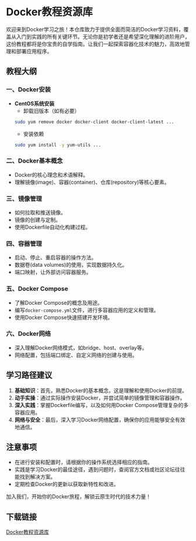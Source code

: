 # Docker教程资源库

欢迎来到Docker学习之旅！本仓库致力于提供全面而简洁的Docker学习资料，覆盖从入门到实践的所有关键环节。无论你是初学者还是希望深化理解的进阶用户，这份教程都将是你宝贵的自学指南。让我们一起探索容器化技术的魅力，高效地管理和部署应用程序。

## 教程大纲

### 一、Docker安装

- **CentOS系统安装**
    - 卸载旧版本（如有必要）
    ```bash
    sudo yum remove docker docker-client docker-client-latest ...
    ```
    - 安装依赖
    ```bash
    sudo yum install -y yum-utils ...
    ```

### 二、Docker基本概念

- Docker的核心理念和术语解释。
- 理解镜像(image)、容器(container)、仓库(repository)等核心要素。

### 三、镜像管理

- 如何拉取和推送镜像。
- 镜像的创建与定制。
- 使用Dockerfile自动化构建过程。

### 四、容器管理

- 启动、停止、重启容器的操作方法。
- 数据卷(data volumes)的使用，实现数据持久化。
- 端口映射，让外部访问容器服务。

### 五、Docker Compose

- 了解Docker Compose的概念及用途。
- 编写`docker-compose.yml`文件，进行多容器应用的定义和管理。
- 使用Docker Compose快速搭建开发环境。

### 六、Docker网络

- 深入理解Docker网络模式，如bridge、host、overlay等。
- 网络配置，包括端口绑定、自定义网络的创建与使用。

## 学习路径建议

1. **基础知识**：首先，熟悉Docker的基本概念，这是理解和使用Docker的前提。
2. **动手实操**：通过实际操作安装Docker，并尝试简单的镜像管理和容器操作。
3. **深入实践**：掌握Dockerfile编写，以及如何用Docker Compose管理复杂的多容器应用。
4. **网络与安全**：最后，深入学习Docker网络配置，确保你的应用能够安全有效地通信。

## 注意事项

- 在进行安装和配置时，请根据你的操作系统选择相应的指南。
- 实践是学习Docker的最佳途径，遇到问题时，查阅官方文档或社区论坛往往能找到解决方案。
- 定期检查Docker的更新以获取新特性和改进。

加入我们，开始你的Docker旅程，解锁云原生时代的技术力量！

## 下载链接

[Docker教程资源库](https://pan.quark.cn/s/3ec86adc8c66)